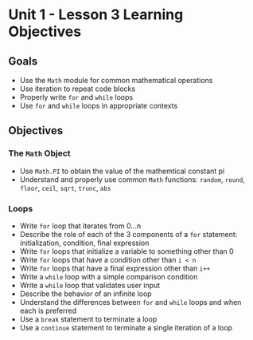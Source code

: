# Unit 1 - Lesson 3 Learning Objectives

## Goals

- Use the `Math` module for common mathematical operations
- Use iteration to repeat code blocks
- Properly write `for` and `while` loops
- Use `for` and `while` loops in appropriate contexts

## Objectives

### The `Math` Object

- Use `Math.PI` to obtain the value of the mathemtical constant pi
- Understand and properly use common `Math` functions: `random`, `round`, `floor`, `ceil`, `sqrt`, `trunc`, `abs`

### Loops

- Write `for` loop that iterates from 0...n
- Describe the role of each of the 3 components of a `for` statement: initialization, condition, final expression
- Write `for` loops that initialize a variable to something other than 0
- Write `for` loops that have a condition other than `i < n`
- Write `for` loops that have a final expression other than `i++`
- Write a `while` loop with a simple comparison condition
- Write a `while` loop that validates user input
- Describe the behavior of an infinite loop
- Understand the differences between `for` and `while` loops and when each is preferred
- Use a `break` statement to terminate a loop
- Use a `continue` statement to terminate a single iteration of a loop
